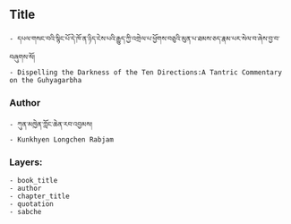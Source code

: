 ## Title
	- དཔལ་གསང་བའི་སྙིང་པོ་དེ་ཁོ་ན་ཉིད་ངེས་པའི་རྒྱུད་ཀྱི་འགྲེལ་པ་ཕྱོགས་བཅུའི་མུན་པ་ཐམས་ཅད་རྣམ་པར་སེལ་བ་ཞེས་བྱ་བ་བཞུགས་སོ།
	- Dispelling the Darkness of the Ten Directions:A Tantric Commentary on the Guhyagarbha

### Author
	- ཀུན་མཁྱེན་ཀློང་ཆེན་རབ་འབྱམས།
	- Kunkhyen Longchen Rabjam

### Layers:
	- book_title
	- author
	- chapter_title
	- quotation
	- sabche
